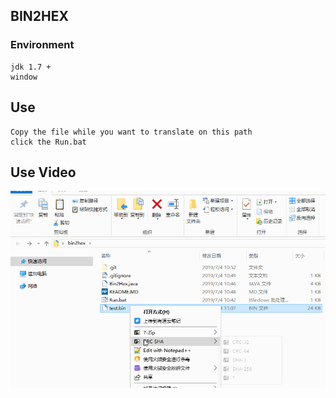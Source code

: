 ## BIN2HEX

### Environment
	
	jdk 1.7 + 
	window

## Use

	Copy the file while you want to translate on this path 
	click the Run.bat
	
## Use Video
![use](https://raw.githubusercontent.com/damonlear/Bin2Hex/master/img/use.gif)